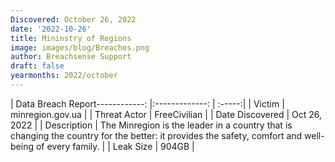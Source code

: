 ```yaml
---
Discovered: October 26, 2022
date: '2022-10-26'
title: Mininstry of Regions
image: images/blog/Breaches.png
author: Breachsense Support
draft: false
yearmonths: 2022/october
---
```


| Data Breach Report------------:     |:-------------:    | :-----:|
| Victim      | minregion.gov.ua      | 
| Threat Actor      | FreeCivilian      | 
| Date Discovered      | Oct 26, 2022      | 
| Description      | The Minregion is the leader in a country that is changing the country for the better: it provides the safety, comfort and well-being of every family.      | 
| Leak Size      | 904GB      | 

